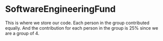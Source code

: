 # SoftwareEngineeringFund
This is where we store our code.
Each person in the group contributed equally.
And the contribution for each person in the group is 25% since we are a group of 4.
